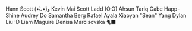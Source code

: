 Hann Scott (•̀ᴗ•́)و
Kevin Mai
Scott Ladd (O.O)
Ahsun Tariq
Gabe Happ-Shine
Audrey Do
Samantha Berg
Rafael Ayala
Xiaoyan "Sean" Yang
Dylan Liu :D
Liam Maguire
Denisa Marcisovska 🐈‍⬛
